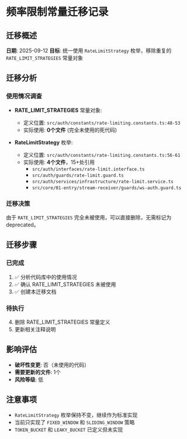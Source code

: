 # 频率限制常量迁移记录

## 迁移概述
**日期**: 2025-09-12
**目标**: 统一使用 `RateLimitStrategy` 枚举，移除重复的 `RATE_LIMIT_STRATEGIES` 常量对象

## 迁移分析

### 使用情况调查
- **RATE_LIMIT_STRATEGIES** 常量对象:
  - 定义位置: `src/auth/constants/rate-limiting.constants.ts:48-53`
  - 实际使用: **0个文件** (完全未使用的死代码)
  
- **RateLimitStrategy** 枚举:
  - 定义位置: `src/auth/constants/rate-limiting.constants.ts:56-61`
  - 实际使用: **4个文件**，15+处引用
    - `src/auth/interfaces/rate-limit.interface.ts`
    - `src/auth/guards/rate-limit.guard.ts`
    - `src/auth/services/infrastructure/rate-limit.service.ts`
    - `src/core/01-entry/stream-receiver/guards/ws-auth.guard.ts`

### 迁移决策
由于 `RATE_LIMIT_STRATEGIES` 完全未被使用，可以直接删除，无需标记为 deprecated。

## 迁移步骤

### 已完成
1. ✅ 分析代码库中的使用情况
2. ✅ 确认 RATE_LIMIT_STRATEGIES 未被使用
3. ✅ 创建本迁移文档

### 待执行
4. 删除 RATE_LIMIT_STRATEGIES 常量定义
5. 更新相关注释说明

## 影响评估
- **破坏性变更**: 否（未使用的代码）
- **需要更新的文件**: 1个
- **风险等级**: 低

## 注意事项
- `RateLimitStrategy` 枚举保持不变，继续作为标准实现
- 当前只实现了 `FIXED_WINDOW` 和 `SLIDING_WINDOW` 策略
- `TOKEN_BUCKET` 和 `LEAKY_BUCKET` 已定义但未实现